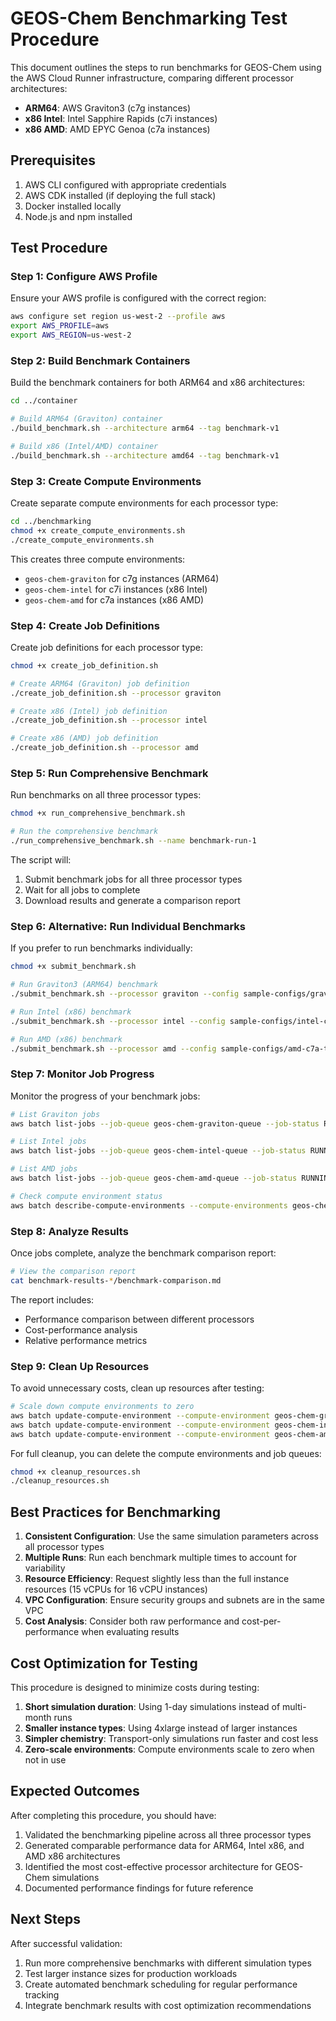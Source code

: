 # GEOS-Chem Benchmarking Test Procedure

This document outlines the steps to run benchmarks for GEOS-Chem using the AWS Cloud Runner infrastructure, comparing different processor architectures:

- **ARM64**: AWS Graviton3 (c7g instances)
- **x86 Intel**: Intel Sapphire Rapids (c7i instances)
- **x86 AMD**: AMD EPYC Genoa (c7a instances)

## Prerequisites

1. AWS CLI configured with appropriate credentials
2. AWS CDK installed (if deploying the full stack)
3. Docker installed locally
4. Node.js and npm installed

## Test Procedure

### Step 1: Configure AWS Profile

Ensure your AWS profile is configured with the correct region:

```bash
aws configure set region us-west-2 --profile aws
export AWS_PROFILE=aws
export AWS_REGION=us-west-2
```

### Step 2: Build Benchmark Containers

Build the benchmark containers for both ARM64 and x86 architectures:

```bash
cd ../container

# Build ARM64 (Graviton) container
./build_benchmark.sh --architecture arm64 --tag benchmark-v1

# Build x86 (Intel/AMD) container
./build_benchmark.sh --architecture amd64 --tag benchmark-v1
```

### Step 3: Create Compute Environments

Create separate compute environments for each processor type:

```bash
cd ../benchmarking
chmod +x create_compute_environments.sh
./create_compute_environments.sh
```

This creates three compute environments:
- `geos-chem-graviton` for c7g instances (ARM64)
- `geos-chem-intel` for c7i instances (x86 Intel)
- `geos-chem-amd` for c7a instances (x86 AMD)

### Step 4: Create Job Definitions

Create job definitions for each processor type:

```bash
chmod +x create_job_definition.sh

# Create ARM64 (Graviton) job definition
./create_job_definition.sh --processor graviton

# Create x86 (Intel) job definition
./create_job_definition.sh --processor intel

# Create x86 (AMD) job definition
./create_job_definition.sh --processor amd
```

### Step 5: Run Comprehensive Benchmark

Run benchmarks on all three processor types:

```bash
chmod +x run_comprehensive_benchmark.sh

# Run the comprehensive benchmark
./run_comprehensive_benchmark.sh --name benchmark-run-1
```

The script will:
1. Submit benchmark jobs for all three processor types
2. Wait for all jobs to complete
3. Download results and generate a comparison report

### Step 6: Alternative: Run Individual Benchmarks

If you prefer to run benchmarks individually:

```bash
chmod +x submit_benchmark.sh

# Run Graviton3 (ARM64) benchmark
./submit_benchmark.sh --processor graviton --config sample-configs/graviton3-c7g-transport.json

# Run Intel (x86) benchmark
./submit_benchmark.sh --processor intel --config sample-configs/intel-c7i-transport.json

# Run AMD (x86) benchmark
./submit_benchmark.sh --processor amd --config sample-configs/amd-c7a-transport.json
```

### Step 7: Monitor Job Progress

Monitor the progress of your benchmark jobs:

```bash
# List Graviton jobs
aws batch list-jobs --job-queue geos-chem-graviton-queue --job-status RUNNING

# List Intel jobs
aws batch list-jobs --job-queue geos-chem-intel-queue --job-status RUNNING

# List AMD jobs
aws batch list-jobs --job-queue geos-chem-amd-queue --job-status RUNNING

# Check compute environment status
aws batch describe-compute-environments --compute-environments geos-chem-graviton
```

### Step 8: Analyze Results

Once jobs complete, analyze the benchmark comparison report:

```bash
# View the comparison report
cat benchmark-results-*/benchmark-comparison.md
```

The report includes:
- Performance comparison between different processors
- Cost-performance analysis
- Relative performance metrics

### Step 9: Clean Up Resources

To avoid unnecessary costs, clean up resources after testing:

```bash
# Scale down compute environments to zero
aws batch update-compute-environment --compute-environment geos-chem-graviton --compute-resources "desiredvCpus=0"
aws batch update-compute-environment --compute-environment geos-chem-intel --compute-resources "desiredvCpus=0"
aws batch update-compute-environment --compute-environment geos-chem-amd --compute-resources "desiredvCpus=0"
```

For full cleanup, you can delete the compute environments and job queues:

```bash
chmod +x cleanup_resources.sh
./cleanup_resources.sh
```

## Best Practices for Benchmarking

1. **Consistent Configuration**: Use the same simulation parameters across all processor types
2. **Multiple Runs**: Run each benchmark multiple times to account for variability
3. **Resource Efficiency**: Request slightly less than the full instance resources (15 vCPUs for 16 vCPU instances)
4. **VPC Configuration**: Ensure security groups and subnets are in the same VPC
5. **Cost Analysis**: Consider both raw performance and cost-per-performance when evaluating results

## Cost Optimization for Testing

This procedure is designed to minimize costs during testing:

1. **Short simulation duration**: Using 1-day simulations instead of multi-month runs
2. **Smaller instance types**: Using 4xlarge instead of larger instances
3. **Simpler chemistry**: Transport-only simulations run faster and cost less
4. **Zero-scale environments**: Compute environments scale to zero when not in use

## Expected Outcomes

After completing this procedure, you should have:

1. Validated the benchmarking pipeline across all three processor types
2. Generated comparable performance data for ARM64, Intel x86, and AMD x86 architectures
3. Identified the most cost-effective processor architecture for GEOS-Chem simulations 
4. Documented performance findings for future reference

## Next Steps

After successful validation:

1. Run more comprehensive benchmarks with different simulation types
2. Test larger instance sizes for production workloads
3. Create automated benchmark scheduling for regular performance tracking
4. Integrate benchmark results with cost optimization recommendations